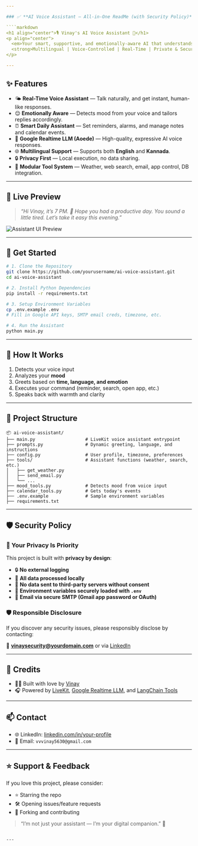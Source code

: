 ```yaml
---

### ✅ **AI Voice Assistant – All-in-One ReadMe (with Security Policy)**

````markdown
<h1 align="center">🎙️ Vinay's AI Voice Assistant 🤖</h1>
<p align="center">
  <em>Your smart, supportive, and emotionally-aware AI that understands you — not just your commands.</em><br>
  <strong>Multilingual | Voice-Controlled | Real-Time | Private & Secure</strong>
</p>

---
```


## ✨ Features

- 🌤️ **Real-Time Voice Assistant** — Talk naturally, and get instant, human-like responses.
- 😌 **Emotionally Aware** — Detects mood from your voice and tailors replies accordingly.
- ⏰ **Smart Daily Assistant** — Set reminders, alarms, and manage notes and calendar events.
- 🧠 **Google Realtime LLM (Aoede)** — High-quality, expressive AI voice responses.
- 🌐 **Multilingual Support** — Supports both **English** and **Kannada**.
- 🔒 **Privacy First** — Local execution, no data sharing.
- 🧩 **Modular Tool System** — Weather, web search, email, app control, DB integration.

---

## 📸 Live Preview

> _“Hi Vinay, it’s 7 PM. 🌇 Hope you had a productive day. You sound a little tired. Let’s take it easy this evening.”_

![Assistant UI Preview](https://i.imgur.com/your-demo-image.png)

---

## 🚀 Get Started

```bash
# 1. Clone the Repository
git clone https://github.com/yourusername/ai-voice-assistant.git
cd ai-voice-assistant

# 2. Install Python Dependencies
pip install -r requirements.txt

# 3. Setup Environment Variables
cp .env.example .env
# Fill in Google API keys, SMTP email creds, timezone, etc.

# 4. Run the Assistant
python main.py
````

---

## 🧠 How It Works

1. Detects your voice input
2. Analyzes your **mood**
3. Greets based on **time, language, and emotion**
4. Executes your command (reminder, search, open app, etc.)
5. Speaks back with warmth and clarity

---

## 🧰 Project Structure

```
📦 ai-voice-assistant/
├── main.py                   # LiveKit voice assistant entrypoint
├── prompts.py                # Dynamic greeting, language, and instructions
├── config.py                 # User profile, timezone, preferences
├── tools/                    # Assistant functions (weather, search, etc.)
│   ├── get_weather.py
│   ├── send_email.py
│   └── ...
├── mood_tools.py             # Detects mood from voice input
├── calendar_tools.py         # Gets today's events
├── .env.example              # Sample environment variables
├── requirements.txt
```

---

## 🛡️ Security Policy

### 🔐 Your Privacy Is Priority

This project is built with **privacy by design**:

* 🔒 **No external logging**
* 🧠 **All data processed locally**
* 🚫 **No data sent to third-party servers without consent**
* 📁 **Environment variables securely loaded with `.env`**
* 💌 **Email via secure SMTP (Gmail app password or OAuth)**

### 🛡️ Responsible Disclosure

If you discover any security issues, please responsibly disclose by contacting:

📧 **[vinaysecurity@yourdomain.com](mailto:vinaysecurity@yourdomain.com)**
or via [LinkedIn](https://linkedin.com/in/your-profile)

---

## 💖 Credits

* 👨‍💻 Built with love by [Vinay](https://github.com/yourusername)
* 🎧 Powered by [LiveKit](https://livekit.io), [Google Realtime LLM](https://ai.google.dev), and [LangChain Tools](https://www.langchain.com)

---

## 📫 Contact

* 🌐 LinkedIn: [linkedin.com/in/your-profile](https://linkedin.com/in/your-profile)
* 📧 Email: `vvvinay5630@gmail.com`

---

## ⭐ Support & Feedback

If you love this project, please consider:

* ⭐ Starring the repo
* 🛠️ Opening issues/feature requests
* 🤝 Forking and contributing

> “I’m not just your assistant — I’m your digital companion.” 💙

```

---


```
